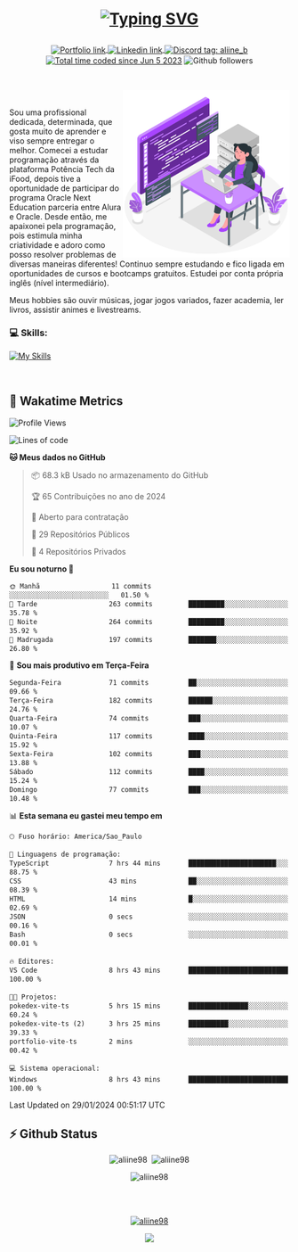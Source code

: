 # <p align = "center"><a href="https://git.io/typing-svg"><img src="https://readme-typing-svg.demolab.com?font=Nova+Mono&size=28&duration=4000&pause=1000&color=980DE6&vCenter=true&random=false&width=480&lines=%E2%9C%A8Ol%C3%A1%2C+sou+Aline+Bevilacqua;%E2%9C%A8Desenvolvedora+Web+Frontend!" alt="Typing SVG" /></a></p>

<p align = "center">
    <a href="https://aliine98.github.io" target="_blank">
        <img alt="Portfolio link" align="center" src = "https://img.shields.io/badge/portfolio-8A2BE2?style=for-the-badge">
    </a>
    <a href="https://www.linkedin.com/in/aline-bevilacqua/" target="_blank">
        <img alt="Linkedin link" align="center" src = "https://img.shields.io/badge/LinkedIn-0077B5?style=for-the-badge&logo=linkedin&logoColor=white">
    </a>
    <a href="https://discord.com/" target="_blank">
        <img alt="Discord tag: aliine_b" align="center" src="https://img.shields.io/badge/-aliine__b-5865f2?style=flat-square&logo=Discord&logoColor=FFF" height="28">
    </a>
    <a href="https://wakatime.com/@aliine"><img src="https://wakatime.com/badge/user/d705bdc6-1244-4026-9380-8de8c1599f8d.svg?style=for-the-badge" alt="Total time coded since Jun 5 2023" align="center"/></a>
    <img alt="Github followers" align="center" src="https://img.shields.io/github/followers/Aliine98?style=for-the-badge&color=bf0f47&logo=github&logoColor=white">
</p><br>

<a href="https://storyset.com/"><img src="./assets/coding-amico.svg" width="300" align="right"></a>

<div align="left">
<br>

Sou uma profissional dedicada, determinada, que gosta muito de aprender e viso sempre entregar o melhor. Comecei a estudar programação através da plataforma Potência Tech da iFood, depois tive a oportunidade de participar do programa Oracle Next Education parceria entre Alura e Oracle. Desde então, me apaixonei pela programação, pois estimula minha criatividade e adoro como posso resolver problemas de diversas maneiras diferentes! Continuo sempre estudando e fico ligada em oportunidades de cursos e bootcamps gratuitos.
Estudei por conta própria inglês (nível intermediário).

Meus hobbies são ouvir músicas, jogar jogos variados, fazer academia, ler livros, assistir animes e livestreams.

### 💻 Skills:
[![My Skills](https://skillicons.dev/icons?i=html,css,js,bootstrap,tailwind,ts,mysql,angular,react,java)](https://skillicons.dev)
</div>
<br>

## 🚀 Wakatime Metrics

<!--START_SECTION:waka-->
![Profile Views](http://img.shields.io/badge/Visualizac%C3%B5es%20do%20perfil-3-blue)

![Lines of code](https://img.shields.io/badge/Desde%20o%20Hello%20World%20eu%20escrevi-154.0%20thousand%20linhas%20de%20c%C3%B3digo-blue)

**🐱 Meus dados no GitHub** 

> 📦 68.3 kB Usado no armazenamento do GitHub 
 > 
> 🏆 65 Contribuições no ano de 2024
 > 
> 💼 Aberto para contratação
 > 
> 📜 29 Repositórios Públicos 
 > 
> 🔑 4 Repositórios Privados 
 > 
**Eu sou noturno 🦉** 

```text
🌞 Manhã                  11 commits          ░░░░░░░░░░░░░░░░░░░░░░░░░   01.50 % 
🌆 Tarde                  263 commits         █████████░░░░░░░░░░░░░░░░   35.78 % 
🌃 Noite                  264 commits         █████████░░░░░░░░░░░░░░░░   35.92 % 
🌙 Madrugada              197 commits         ███████░░░░░░░░░░░░░░░░░░   26.80 % 
```
📅 **Sou mais produtivo em Terça-Feira** 

```text
Segunda-Feira            71 commits          ██░░░░░░░░░░░░░░░░░░░░░░░   09.66 % 
Terça-Feira              182 commits         ██████░░░░░░░░░░░░░░░░░░░   24.76 % 
Quarta-Feira             74 commits          ███░░░░░░░░░░░░░░░░░░░░░░   10.07 % 
Quinta-Feira             117 commits         ████░░░░░░░░░░░░░░░░░░░░░   15.92 % 
Sexta-Feira              102 commits         ███░░░░░░░░░░░░░░░░░░░░░░   13.88 % 
Sábado                   112 commits         ████░░░░░░░░░░░░░░░░░░░░░   15.24 % 
Domingo                  77 commits          ███░░░░░░░░░░░░░░░░░░░░░░   10.48 % 
```


📊 **Esta semana eu gastei meu tempo em** 

```text
🕑︎ Fuso horário: America/Sao_Paulo

💬 Linguagens de programação: 
TypeScript               7 hrs 44 mins       ██████████████████████░░░   88.75 % 
CSS                      43 mins             ██░░░░░░░░░░░░░░░░░░░░░░░   08.39 % 
HTML                     14 mins             █░░░░░░░░░░░░░░░░░░░░░░░░   02.69 % 
JSON                     0 secs              ░░░░░░░░░░░░░░░░░░░░░░░░░   00.16 % 
Bash                     0 secs              ░░░░░░░░░░░░░░░░░░░░░░░░░   00.01 % 

🔥 Editores: 
VS Code                  8 hrs 43 mins       █████████████████████████   100.00 % 

🐱‍💻 Projetos: 
pokedex-vite-ts          5 hrs 15 mins       ███████████████░░░░░░░░░░   60.24 % 
pokedex-vite-ts (2)      3 hrs 25 mins       ██████████░░░░░░░░░░░░░░░   39.33 % 
portfolio-vite-ts        2 mins              ░░░░░░░░░░░░░░░░░░░░░░░░░   00.42 % 

💻 Sistema operacional: 
Windows                  8 hrs 43 mins       █████████████████████████   100.00 % 
```


 Last Updated on 29/01/2024 00:51:17 UTC
<!--END_SECTION:waka-->
 
## ⚡ Github Status

<p align="center"><img src="https://my-github-readme-stats-aliine98.vercel.app/api?username=aliine98&show_icons=true&locale=en&theme=radical" alt="aliine98" />&nbsp;&nbsp;<img src="https://my-github-readme-stats-aliine98.vercel.app/api/top-langs?username=aliine98&show_icons=true&locale=en&layout=compact&theme=radical&exclude_repo=my-github-readme-stats,my-github-readme-streak-stats,github-readme-streak-stats,ajax-com-js-puro" alt="aliine98" /></p>

<p align="center"><img src="https://my-github-readme-streak-stats-aliine98.vercel.app?user=aliine98&theme=radical" alt="aliine98" /></p>

<br><br>
<p align="center"> <a href="https://github.com/ryo-ma/github-profile-trophy" target="_blank"><img src="https://github-profile-trophy.vercel.app/?username=aliine98&theme=radical&column=4" alt="aliine98" /></a> </p>

<p align="center"><img src="https://media4.giphy.com/media/C1bBFL2dMQxA4/giphy.gif?cid=ecf05e47z7xqxd7gboyuplq95r7v869x9bi8msk1upllpme2&ep=v1_gifs_search&rid=giphy.gif&ct=g" width="700"></p>
